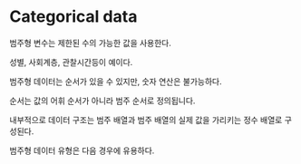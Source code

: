 # Categorical data

범주형 변수는 제한된 수의 가능한 값을 사용한다.

성별, 사회계층,  관찰시간등이 예이다.

범주형 데이터는 순서가 있을 수 있지만, 숫자 연산은 불가능하다.

순서는 값의 어휘 순서가 아니라 범주 순서로 정의됩니다.

내부적으로 데이터 구조는 범주 배열과 범주 배열의 실제 값을 가리키는 정수 배열로 구성된다.

범주형 데이터 유형은 다음 경우에 유용하다.

```python

